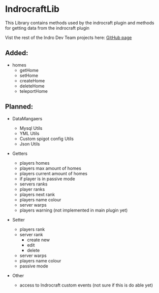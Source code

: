 # IndrocraftLib
This Library contains methods used by the indrocraft plugin and methods for getting data from the indrocraft plugin
<p>Vist the rest of the Indro Dev Team projects here: <a href="https://github.com/Indro-Dev-Team">GitHub page</a> </p>

Added:
- 
- homes 
  - getHome
  - setHome
  - createHome
  - deleteHome
  - teleportHome

Planned:
-
- DataMangaers
  - Mysql Utils
  - YML Utils
  - Custom spigot config Utils
  - Json Utils

- Getters
  - players homes
  - players max amount of homes
  - players current amount of homes
  - if player is in passive mode
  - servers ranks
  - player ranks
  - players next rank
  - players name colour
  - server warps
  - players warning (not implemented in main plugin yet)

- Setter
  - players rank
  - server rank
      - create new
      - edit
      - delete
  - server warps
  - players name colour
  - passive mode

- Other
  - access to Indrocraft custom events (not sure if this is do able yet)